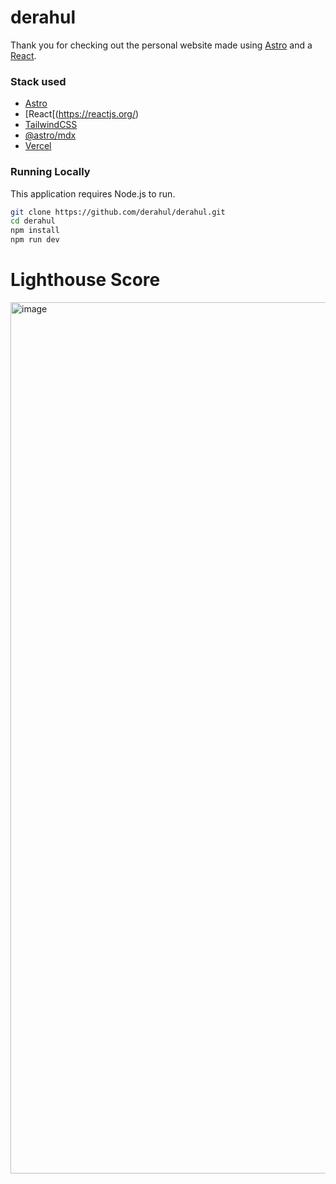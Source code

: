# derahul

Thank you for checking out the personal website made using [Astro](https://astro.build) and a [React](https://reactjs.org).

### Stack used

- [Astro](https://astro.build)
- [React[(https://reactjs.org/)
- [TailwindCSS](https://tailwindcss.com/)
- [@astro/mdx](https://docs.astro.build/en/guides/integrations-guide/mdx/)
- [Vercel](https://vercel.com)

### Running Locally

This application requires Node.js to run.

```sh
git clone https://github.com/derahul/derahul.git
cd derahul
npm install
npm run dev
```
# Lighthouse Score

<img width="1394" alt="image" src="https://user-images.githubusercontent.com/26904087/216805802-d022a770-4354-4e10-813c-fd53bb0900bb.png">

